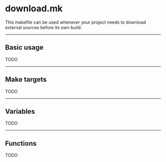# download.mk

This makefile can be used whenever your project needs to download external sources before its own build.

--------------------------------------------------------------------------------

## Basic usage

TODO

--------------------------------------------------------------------------------

## Make targets

TODO

--------------------------------------------------------------------------------

## Variables

TODO

--------------------------------------------------------------------------------

## Functions

TODO

